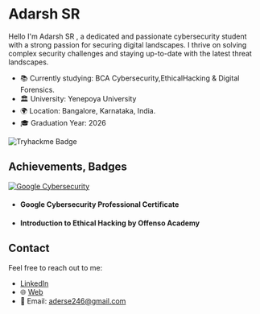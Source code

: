 # Adarsh SR

Hello I'm Adarsh SR , a dedicated and passionate cybersecurity student with a strong passion for securing digital landscapes. 
I thrive on solving complex security challenges and staying up-to-date with the latest threat landscapes.

- 📚 Currently studying: BCA Cybersecurity,EthicalHacking & Digital Forensics.
- 🏛️ University: Yenepoya University
- 🌍 Location: Bangalore, Karnataka, India.
- 🎓 Graduation Year: 2026

![Tryhackme Badge](https://github.com/Adarsh-S-R/Adarsh-S-R/assets/132756350/437fb6a2-76ad-4044-ad69-6e57a4b3d584)







## Achievements, Badges

<!--START_SECTION:badges-->
[![Google Cybersecurity](https://images.credly.com/size/120x120/images/0bf0f2da-a699-4c82-82e2-56dcf1f2e1c7/image.png)](https://www.credly.com/badges/a94478f7-c91c-47b6-8756-ed7e1b77baf8/public_url "Google Cybersecurity professional Certificate")
<!--END_SECTION:badges--> 
- #### Google Cybersecurity Professional Certificate
- #### Introduction to Ethical Hacking by Offenso Academy



## Contact

Feel free to reach out to me:

- [LinkedIn](https://www.linkedin.com/in/adarsh-sr/)
- 🌐 [Web](https://adarshsr.carrd.co/)
-  📧 Email: aderse246@gmail.com
